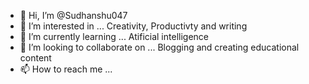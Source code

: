 - 👋 Hi, I’m @Sudhanshu047
- 👀 I’m interested in ... Creativity, Productivty and writing
- 🌱 I’m currently learning ... Atificial intelligence 
- 💞️ I’m looking to collaborate on ... Blogging and creating educational content 
- 📫 How to reach me ...

<!---
Sudhanshu047/Sudhanshu047 is a ✨ special ✨ repository because its `README.md` (this file) appears on your GitHub profile.
You can click the Preview link to take a look at your changes.
--->
